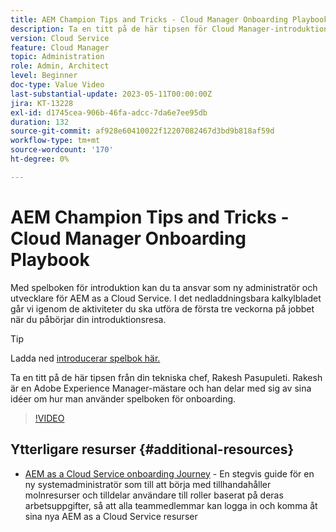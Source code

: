 ```yaml
---
title: AEM Champion Tips and Tricks - Cloud Manager Onboarding Playbook
description: Ta en titt på de här tipsen för Cloud Manager-introduktion och introduktionspellistan av AEM mästare och expert, Rakesh Pasupuleti.
version: Cloud Service
feature: Cloud Manager
topic: Administration
role: Admin, Architect
level: Beginner
doc-type: Value Video
last-substantial-update: 2023-05-11T00:00:00Z
jira: KT-13228
exl-id: d1745cea-906b-46fa-adcc-7da6e7ee95db
duration: 132
source-git-commit: af928e60410022f12207082467d3bd9b818af59d
workflow-type: tm+mt
source-wordcount: '170'
ht-degree: 0%

---
```


# AEM Champion Tips and Tricks - Cloud Manager Onboarding Playbook

Med spelboken för introduktion kan du ta ansvar som ny administratör och utvecklare för AEM as a Cloud Service. I det nedladdningsbara kalkylbladet går vi igenom de aktiviteter du ska utföra de första tre veckorna på jobbet när du påbörjar din introduktionsresa.

>[!TIP]
>
>Ladda ned [introducerar spelbok här.](./assets/Cloud-Manager-for-AEM-as-a-Cloud-Service.xlsx)

Ta en titt på de här tipsen från din tekniska chef, Rakesh Pasupuleti. Rakesh är en Adobe Experience Manager-mästare och han delar med sig av sina idéer om hur man använder spelboken för onboarding.

>[!VIDEO](https://video.tv.adobe.com/v/3419299?quality=12&learn=on)

## Ytterligare resurser {#additional-resources}

* [AEM as a Cloud Service onboarding Journey](https://experienceleague.adobe.com/docs/experience-manager-cloud-service/content/onboarding/journey/overview.html) - En stegvis guide för en ny systemadministratör som till att börja med tillhandahåller molnresurser och tilldelar användare till roller baserat på deras arbetsuppgifter, så att alla teammedlemmar kan logga in och komma åt sina nya AEM as a Cloud Service resurser
